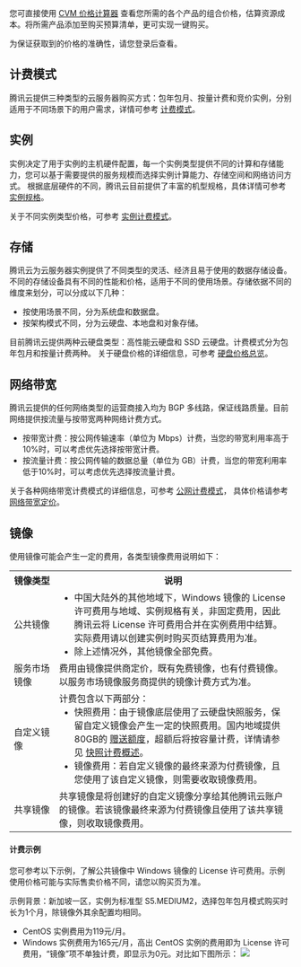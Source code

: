 您可直接使用 [CVM 价格计算器](https://buy.cloud.tencent.com/price/cvm/calculator) 查看您所需的各个产品的组合价格，估算资源成本。将所需产品添加至购买预算清单，更可实现一键购买。

<dx-alert infotype="notice" title="">
为保证获取到的价格的准确性，请您登录后查看。
</dx-alert>



## 计费模式

腾讯云提供三种类型的云服务器购买方式：包年包月、按量计费和竞价实例，分别适用于不同场景下的用户需求，详情可参考 [计费模式](https://cloud.tencent.com/document/product/213/2180)。

## 实例

实例决定了用于实例的主机硬件配置，每一个实例类型提供不同的计算和存储能力，您可以基于需要提供的服务规模而选择实例计算能力、存储空间和网络访问方式。
根据底层硬件的不同，腾讯云目前提供了丰富的机型规格，具体详情可参考 [实例规格](https://cloud.tencent.com/document/product/213/11518)。

关于不同实例类型价格，可参考 [实例计费模式](https://cloud.tencent.com/document/product/213/2180)。

## 存储

腾讯云为云服务器实例提供了不同类型的灵活、经济且易于使用的数据存储设备。不同的存储设备具有不同的性能和价格，适用于不同的使用场景。存储依据不同的维度来划分，可以分成以下几种：
- 按使用场景不同，分为系统盘和数据盘。
- 按架构模式不同，分为云硬盘、本地盘和对象存储。

目前腾讯云提供两种云硬盘类型：高性能云硬盘和 SSD 云硬盘。计费模式分为包年包月和按量计费两种。
关于硬盘价格的详细信息，可参考 [硬盘价格总览](https://cloud.tencent.com/document/product/213/2255)。

## 网络带宽

腾讯云提供的任何网络类型的运营商接入均为 BGP 多线路，保证线路质量。目前网络提供按流量与按带宽两种网络计费方式。
- 按带宽计费：按公网传输速率（单位为 Mbps）计费，当您的带宽利用率高于10%时，可以考虑优先选择按带宽计费。
- 按流量计费：按公网传输的数据总量（单位为 GB）计费，当您的带宽利用率低于10%时，可以考虑优先选择按流量计费。

关于各种网络带宽计费模式的详细信息，可参考 [公网计费模式](https://cloud.tencent.com/document/product/213/10578)， 具体价格请参考 [网络带宽定价](https://buy.cloud.tencent.com/price/idc)。


## 镜像[](id:mirrorBilling)
使用镜像可能会产生一定的费用，各类型镜像费用说明如下：
<table>
<tr>
<th width="16%">镜像类型</th><th>说明</th>
</tr>
<tr>
<td>公共镜像</td>
<td><ul style="margin:0px">
<li>中国大陆外的其他地域下，Windows 镜像的 License 许可费用与地域、实例规格有关，非固定费用，因此腾讯云将 License 许可费用合并在实例费用中结算。实际费用请以创建实例时购买页结算费用为准。
</li>
<li>除上述情况外，其他镜像全部免费。</li>
</ul>
</td>
</tr>
<tr>
<td>服务市场镜像</td>
<td>费用由镜像提供商定价，既有免费镜像，也有付费镜像。以服务市场镜像服务商提供的镜像计费方式为准。</td>
</tr>
<tr>
<td>自定义镜像</td>
<td>
计费包含以下两部分：
<ul style="margin:0px">
<li>快照费用：由于镜像底层使用了云硬盘快照服务，保留自定义镜像会产生一定的快照费用。国内地域提供80GB的 <a href="https://cloud.tencent.com/document/product/362/32361#.E8.B5.A0.E9.80.81.E9.A2.9D.E5.BA.A6">赠送额度</a>，超额后将按容量计费，详情请参见 <a href="https://cloud.tencent.com/document/product/362/32361#Snapshot">快照计费概述</a>。</li>
<li>镜像费用：若自定义镜像的最终来源为付费镜像，且您使用了该自定义镜像，则需要收取镜像费用。</li>
</ul>
</td>
</tr>
<tr>
<td>共享镜像</td>
<td>共享镜像是将创建好的自定义镜像分享给其他腾讯云账户的镜像。若该镜像最终来源为付费镜像且使用了该共享镜像，则收取镜像费用。</td>
</tr>
</table>


#### 计费示例

<dx-alert infotype="explain" title="">
您可参考以下示例，了解公共镜像中 Windows 镜像的 License 许可费用。示例使用价格可能与实际售卖价格不同，请您以购买页为准。
</dx-alert>

示例背景：新加坡一区，实例为标准型 S5.MEDIUM2，选择包年包月模式购买时长为1个月，除镜像外其余配置均相同。
- CentOS 实例费用为119元/月。
- Windows 实例费用为165元/月，高出 CentOS 实例的费用即为 License 许可费用，“镜像”项不单独计费，即显示为0元。对比如下图所示：
![](https://qcloudimg.tencent-cloud.cn/raw/937a3dd266d73a169125d6a7a91a9268.png)
